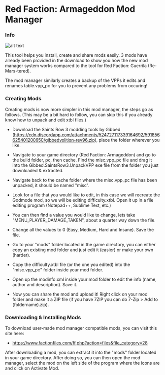 # Red Faction: Armageddon Mod Manager

### Info

![alt text](https://i.imgur.com/3rNPPr2.png "First release picture")

This tool helps you install, create and share mods easily. 3 mods have already been provided in the download to show you how the new mod manager system works compared to the tool for Red Faction: Guerrila (Re-Mars-tered).

The mod manager similarly creates a backup of the VPPs it edits and renames table.vpp_pc for you to prevent any problems from occuring!



### Creating Mods

Creating mods is now more simpler in this mod manager, the steps go as follows. (This may be a bit hard to follow, you can skip this if you already know how to unpack and edit xtbl files.)

* Download the Saints Row 3 modding tools by Gibbed (https://cdn.discordapp.com/attachments/524727117339164692/591856625401200650/gibbedvolition-rev96.zip), place the folder wherever you like.

* Navigate to your game directory (Red Faction: Armageddon) and go to the build folder, pc, then cache. Find the misc.vpp_pc file and drag it into the Gibbed.SaintsRow3.UnpackVPP exe file from the folder you just downloaded & extracted.

* Navigate back to the cache folder where the misc.vpp_pc file has been unpacked, it should be named "misc".

* Look for a file that you would like to edit, in this case we will recreate the Godmode mod, so we will be editing difficulty.xtbl. Open it up in a file editing program (Notepad++, Sublime Text, etc.)

* You can then find a value you would like to change, lets take "MENU_PLAYER_DAMAGE_TAKEN", about a quarter way down the file.

* Change all the values to 0 (Easy, Medium, Hard and Insane). Save the file.

* Go to your "mods" folder located in the game directory, you can either copy an existing mod folder and just edit it (easier) or make your own (harder).

* Copy the difficulty.xtbl file (or the one you edited) into the "misc.vpp_pc" folder inside your mod folder.

* Open up the modinfo.xml inside your mod folder to edit the info (name, author and description). Save it.

* Now you can share the mod and upload it! Right click on your mod folder and make it a ZIP file (if you have 7ZIP you can do 7-Zip > Add to (foldername).zip).



### Downloading & Installing Mods

To download user-made mod manager compatible mods, you can visit this site here:
* https://www.factionfiles.com/ff.php?action=files&file_category=28

After downloading a mod, you can extract it into the "mods" folder located in your game directory. After doing so, you can then open the mod manager, select the mod on the left side of the program where the icons are and click on Activate Mod.
